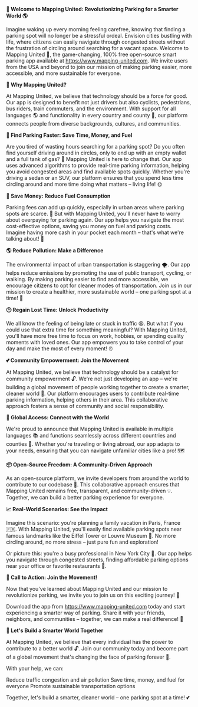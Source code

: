 **🚀 Welcome to Mapping United: Revolutionizing Parking for a Smarter World 🌎**

Imagine waking up every morning feeling carefree, knowing that finding a parking spot will no longer be a stressful ordeal. Envision cities bustling with life, where citizens can easily navigate through congested streets without the frustration of circling around searching for a vacant space. Welcome to Mapping United 🌈, the game-changing, 100% free open-source smart parking app available at https://www.mapping-united.com. We invite users from the USA and beyond to join our mission of making parking easier, more accessible, and more sustainable for everyone.

**💬 Why Mapping United?**

At Mapping United, we believe that technology should be a force for good. Our app is designed to benefit not just drivers but also cyclists, pedestrians, bus riders, train commuters, and the environment. With support for all languages 🌎 and functionality in every country and county 💼, our platform connects people from diverse backgrounds, cultures, and communities.

**🚗 Find Parking Faster: Save Time, Money, and Fuel**

Are you tired of wasting hours searching for a parking spot? Do you often find yourself driving around in circles, only to end up with an empty wallet and a full tank of gas? 🤯 Mapping United is here to change that. Our app uses advanced algorithms to provide real-time parking information, helping you avoid congested areas and find available spots quickly. Whether you're driving a sedan or an SUV, our platform ensures that you spend less time circling around and more time doing what matters – living life! 🌞

**💸 Save Money: Reduce Fuel Consumption**

Parking fees can add up quickly, especially in urban areas where parking spots are scarce. 🤑 But with Mapping United, you'll never have to worry about overpaying for parking again. Our app helps you navigate the most cost-effective options, saving you money on fuel and parking costs. Imagine having more cash in your pocket each month – that's what we're talking about! 💸

**🌎 Reduce Pollution: Make a Difference**

The environmental impact of urban transportation is staggering 🌪️. Our app helps reduce emissions by promoting the use of public transport, cycling, or walking. By making parking easier to find and more accessible, we encourage citizens to opt for cleaner modes of transportation. Join us in our mission to create a healthier, more sustainable world – one parking spot at a time! 🌿

**🕒 Regain Lost Time: Unlock Productivity**

We all know the feeling of being late or stuck in traffic 😩. But what if you could use that extra time for something meaningful? With Mapping United, you'll have more free time to focus on work, hobbies, or spending quality moments with loved ones. Our app empowers you to take control of your day and make the most of every moment! ⏰

**💕 Community Empowerment: Join the Movement**

At Mapping United, we believe that technology should be a catalyst for community empowerment 🔓. We're not just developing an app – we're building a global movement of people working together to create a smarter, cleaner world 🌟. Our platform encourages users to contribute real-time parking information, helping others in their area. This collaborative approach fosters a sense of community and social responsibility.

**🌈 Global Access: Connect with the World**

We're proud to announce that Mapping United is available in multiple languages 📚 and functions seamlessly across different countries and counties 💼. Whether you're traveling or living abroad, our app adapts to your needs, ensuring that you can navigate unfamiliar cities like a pro! 🗺️

**📦 Open-Source Freedom: A Community-Driven Approach**

As an open-source platform, we invite developers from around the world to contribute to our codebase 🤖. This collaborative approach ensures that Mapping United remains free, transparent, and community-driven 💡. Together, we can build a better parking experience for everyone.

**📈 Real-World Scenarios: See the Impact**

Imagine this scenario: you're planning a family vacation in Paris, France 🇫🇷. With Mapping United, you'll easily find available parking spots near famous landmarks like the Eiffel Tower or Louvre Museum 🗼️. No more circling around, no more stress – just pure fun and exploration!

Or picture this: you're a busy professional in New York City 🗽️. Our app helps you navigate through congested streets, finding affordable parking options near your office or favorite restaurants 🍴.

**📣 Call to Action: Join the Movement!**

Now that you've learned about Mapping United and our mission to revolutionize parking, we invite you to join us on this exciting journey! 🎉

Download the app from https://www.mapping-united.com today and start experiencing a smarter way of parking. Share it with your friends, neighbors, and communities – together, we can make a real difference! 🌈

**💪 Let's Build a Smarter World Together**

At Mapping United, we believe that every individual has the power to contribute to a better world 🔓. Join our community today and become part of a global movement that's changing the face of parking forever 🚀.

With your help, we can:

Reduce traffic congestion and air pollution
Save time, money, and fuel for everyone
Promote sustainable transportation options

Together, let's build a smarter, cleaner world – one parking spot at a time! 💕